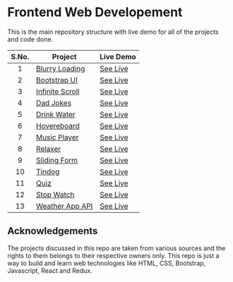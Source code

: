 # Frontend Web Developement

This is the main repository structure with live demo for all of the projects and code done.

|  S.No.| Project       | Live Demo  |
|  :-:  |---------------|-----------------------------------------------------------------------------------------------------|
|1|[Blurry Loading](https://github.com/RajAnand-132/Frontend-Development/tree/master/Projects/Blurry%20Loading)   |[See Live](https://rajanand-132.github.io/Frontend-Development/Projects/Blurry%20Loading/)|
|2|[Bootstrap UI](https://github.com/RajAnand-132/Frontend-Development/tree/master/Projects/bootstrap_UI)     |[See Live](https://rajanand-132.github.io/Frontend-Development/Projects/bootstrap_UI/)|
|3|[Infinite Scroll](https://github.com/RajAnand-132/Frontend-Development/tree/master/Projects/Infinite%20scroll%20posts)   |[See Live](https://rajanand-132.github.io/Frontend-Development/Projects/Infinite%20scroll%20posts/)|
|4|[Dad Jokes](https://github.com/RajAnand-132/Frontend-Development/tree/master/Projects/Dad%20Jokes)        |[See Live](https://rajanand-132.github.io/Frontend-Development/Projects/Dad%20Jokes/)|
|5|[Drink Water](https://github.com/RajAnand-132/Frontend-Development/tree/master/Projects/Drink%20Water)      |[See Live](https://rajanand-132.github.io/Frontend-Development/Projects/Drink%20Water/)|
|6|[Hovereboard](https://github.com/RajAnand-132/Frontend-Development/tree/master/Projects/Hover%20Board)      |[See Live](https://rajanand-132.github.io/Frontend-Development/Projects/Hover%20Board/)|
|7|[Music Player](https://github.com/RajAnand-132/Frontend-Development/tree/master/Projects/Music%20Player)     |[See Live](https://rajanand-132.github.io/Frontend-Development/Projects/Music%20Player/)|
|8|[Relaxer](https://github.com/RajAnand-132/Frontend-Development/tree/master/Projects/Relaxer)          |[See Live](https://rajanand-132.github.io/Frontend-Development/Projects/Relaxer/)|
|9|[Sliding Form](https://github.com/RajAnand-132/Frontend-Development/tree/master/Projects/Sliding%20Signin%20Signup%20form)     |[See Live](https://rajanand-132.github.io/Frontend-Development/Projects/Sliding%20Signin%20Signup%20form/)|
|10|[Tindog](https://github.com/RajAnand-132/Frontend-Development/tree/master/Projects/tindog)          |[See Live](https://rajanand-132.github.io/Frontend-Development/Projects/tindog/)|
|11|[Quiz](https://github.com/RajAnand-132/Frontend-Development/tree/master/Projects/quiz)          |[See Live](https://rajanand-132.github.io/Frontend-Development/Projects/quiz/)|
|12|[Stop Watch](https://github.com/RajAnand-132/Frontend-Development/tree/master/Projects/stopwatch)          |[See Live](https://rajanand-132.github.io/Frontend-Development/Projects/stopwatch/)|
|13|[Weather App API](https://github.com/RajAnand-132/Frontend-Development/tree/master/Projects/Weather%20App%20API)          |[See Live](https://rajanand-132.github.io/Frontend-Development/Projects/stopwatch/)


## Acknowledgements

The projects discussed in this repo are taken from various sources and the rights to them belongs to their respective owners only. This repo is just a way to build and learn web technologies like HTML, CSS, Bootstrap, Javascript, React and Redux.
